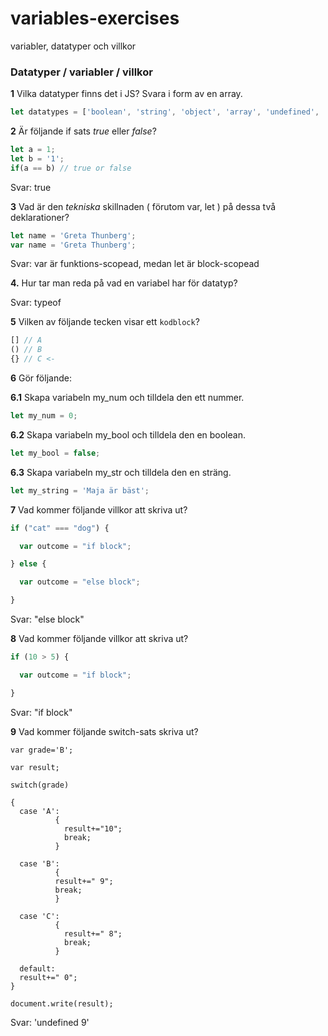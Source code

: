 # variables-exercises
variabler, datatyper och villkor

### Datatyper / variabler / villkor
**1** Vilka datatyper finns det i JS? Svara i form av en array.

```javascript
let datatypes = ['boolean', 'string', 'object', 'array', 'undefined', 'number' ]
```

**2** Är följande if sats *true* eller *false*?

```javascript
let a = 1;
let b = '1';
if(a == b) // true or false
```
Svar: true

**3** Vad är den *tekniska* skillnaden ( förutom var, let ) på dessa två deklarationer?

```javascript
let name = 'Greta Thunberg';
var name = 'Greta Thunberg';
```
Svar: var är funktions-scopead, medan let är block-scopead

**4.** Hur tar man reda på vad en variabel har för datatyp?

Svar: typeof

**5** Vilken av följande tecken visar ett ```kodblock```?

```javascript
[] // A 
() // B
{} // C <-
```

**6** Gör följande:

**6.1** Skapa variabeln my_num och tilldela den ett nummer.

```javascript
let my_num = 0;
```

**6.2** Skapa variabeln my_bool och tilldela den en boolean.

```javascript
let my_bool = false;
```

**6.3** Skapa variabeln my_str och tilldela den en sträng.

```javascript
let my_string = 'Maja är bäst';
```

**7** Vad kommer följande villkor att skriva ut?

```javascript
if ("cat" === "dog") {

  var outcome = "if block";

} else {

  var outcome = "else block";

}
```
Svar: "else block"

**8** Vad kommer följande villkor att skriva ut?

```javascript 
if (10 > 5) {

  var outcome = "if block";

}
```

Svar: "if block"


**9** Vad kommer följande switch-sats skriva ut?

```
var grade='B';

var result;

switch(grade)

{
  case 'A':
          {
            result+="10";
            break;
          }

  case 'B':
          {
          result+=" 9";
          break;
          }

  case 'C':
          {
            result+=" 8";
            break;
          }
          
  default:
  result+=" 0";
}

document.write(result);
```
Svar: 'undefined 9'
